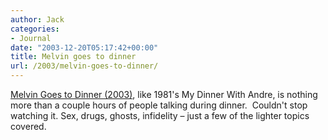 ```yaml
---
author: Jack
categories:
- Journal
date: "2003-12-20T05:17:42+00:00"
title: Melvin goes to dinner
url: /2003/melvin-goes-to-dinner/
---
```


[Melvin Goes to Dinner (2003)][1], like 1981's My Dinner With Andre, is nothing more than a couple hours of people talking during dinner.&nbsp; Couldn't stop watching it. Sex, drugs, ghosts, infidelity &#8211; just a few of the lighter topics covered.

 [1]: http://www.imdb.com/title/tt0323633/ "Melvin Goes to Dinner (2003)"